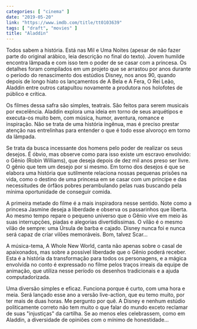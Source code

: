 ```yaml
---
categories: [ "cinema" ]
date: "2019-05-20"
link: "https://www.imdb.com/title/tt0103639"
tags: [ "draft", "movies" ]
title: "Aladdin"
---
```

Todos sabem a história. Está nas Mil e Uma Noites (apesar de não fazer parte do original arábico, leia descrição no final do texto). Jovem humilde encontra lâmpada e com isso tem o poder de se casar com a princesa. Os detalhes foram compilados em um projeto que se arrastou por anos durante o período do renascimento dos estúdios Disney, nos anos 90, quando depois de longo hiato os lançamentos de A Bela e A Fera, O Rei Leão, Aladdin entre outros catapultou novamente a produtora nos holofotes de público e crítica.

Os filmes dessa safra são simples, teatrais. São feitos para serem musicais por excelência. Aladdin explora uma ideia em torno de seus arquétipos e executa-os muito bem, com música, humor, aventura, romance e inspiração. Não se trata de uma história ingênua, mas é preciso prestar atenção nas entrelinhas para entender o que é todo esse alvoroço em torno da lâmpada.

Se trata da busca incessante dos homens pelo poder de realizar os seus desejos. É óbvio, mas observe como para isso existe um escravo envolvido: o Gênio (Robin Williams), que deseja depois de dez mil anos preso ser livre. O gênio que tem um desejo por si mesmo. Em torno dos desejos é que se elabora uma história que sutilmente relaciona nossas pequenas prisões na vida, como o destino de uma princesa em se casar com um príncipe e das necessitudes de órfãos pobres perambulando pelas ruas buscando pela mínima oportunidade de conseguir comida.

A primeira metade do filme é a mais inspiradora nesse sentido. Note como a princesa Jasmine deseja a liberdade e observa os passarinhos que liberta. Ao mesmo tempo repare o pequeno universo que o Gênio vive em meio às suas interrupções, piadas e alegorias divertidíssimas. O vilão é o mesmo vilão de sempre: uma Úrsula de barba e cajado. Disney nunca foi e nunca será capaz de criar vilões memoráveis. Bom, talvez Scar...

A música-tema, A Whole New World, canta não apenas sobre o casal de apaixonados, mas sobre a possível liberdade que o Gênio poderá receber. Esta é a história da transformação para todos os personagens, e a mágica envolvida no conto é expressado no filme pelos traços irreais da equipe de animação, que utiliza nesse período os desenhos tradicionais e a ajuda computadorizada.

Uma diversão simples e eficaz. Funciona porque é curto, com uma hora e meia. Será lançado esse ano a versão live-action, que eu temo muito, por ter mais de duas horas. Me pergunto por quê. A Disney e nenhum estúdio politicamente correto não tem muito o que falar do mundo exceto reclamar de suas "injustiças" da cartilha. Se ao menos eles celebrassem, como em Aladdin, a diversidade de opiniões com o mínimo de honestidade...
